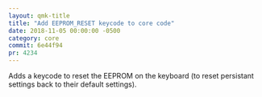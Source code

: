 ```yaml
---
layout: qmk-title
title: "Add EEPROM_RESET keycode to core code"
date: 2018-11-05 00:00:00 -0500
category: core
commit: 6e44f94
pr: 4234
---
```


Adds a keycode to reset the EEPROM on the keyboard (to reset persistant settings back to their default settings).